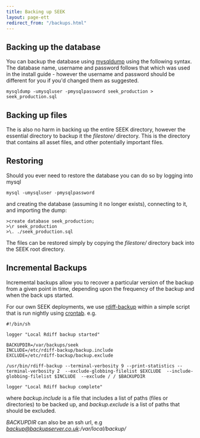```yaml
---
title: Backing up SEEK
layout: page-ett
redirect_from: "/backups.html"
---
```



## Backing up the database

You can backup the database using
[mysqldump](https://dev.mysql.com/doc/en/mysqldump.html) using the
following syntax. The database name, username and password follows that which
was used in the install guide - however the username and password should be
different for you if you'd changed them as suggested.

    mysqldump -umysqluser -pmysqlpassword seek_production > seek_production.sql

## Backing up files

The is also no harm in backing up the entire SEEK directory, however the
essential directory to backup it the *filestore/* directory. This is the
directory that contains all asset files, and other potentially important
files.

## Restoring

Should you ever need to restore the database you can do so by logging into
mysql

    mysql -umysqluser -pmysqlpassword

and creating the database (assuming it no longer exists), connecting to it,
and importing the dump:

    >create database seek_production;
    >\r seek_production
    >\. ./seek_production.sql

The files can be restored simply by copying the *filestore/* directory back
into the SEEK root directory.

## Incremental Backups

Incremental backups allow you to recover a particular version of the backup
from a given point in time, depending upon the frequency of the backup and
when the back ups started.

For our own SEEK deployments, we use
[rdiff-backup](http://www.gnu.org/savannah-checkouts/non-gnu/rdiff-backup/)
within a simple script that is run nightly using
[crontab](http://crontab.org/). e.g.

    #!/bin/sh

    logger "Local Rdiff backup started"

    BACKUPDIR=/var/backups/seek
    INCLUDE=/etc/rdiff-backup/backup.include
    EXCLUDE=/etc/rdiff-backup/backup.exclude

    /usr/bin/rdiff-backup --terminal-verbosity 9 --print-statistics --terminal-verbosity 2  --exclude-globbing-filelist $EXCLUDE  --include-globbing-filelist $INCLUDE  --exclude / / $BACKUPDIR

    logger "Local Rdiff backup complete"

where *backup.include* is a file that includes a list of paths (files or
directories) to be backed up, and *backup.exclude* is a list of paths that
should be excluded.

*BACKUPDIR* can also be an ssh url, e.g
*backup@backupserver.co.uk:/var/local/backup/*

